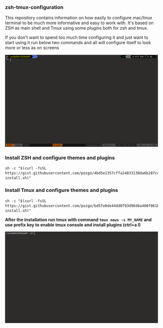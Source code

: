### zsh-tmux-configuration
This repository contains information on how easily to configure mac/linux terminal to be much more informative and easy to work with. It's based on ZSH as main shell and Tmux using some plugins both for zsh and tmux.

If you don't want to spend too much time configuring it and just want to start using it run below two commands and all will configure itself to look more or less as on screens

![Screen](https://raw.githubusercontent.com/pozgo/zsh-tmux-configuration/master/images/screen.png)

### Install ZSH and configure themes and plugins

    sh -c "$(curl -fsSL https://gist.githubusercontent.com/pozgo/4bd5e1357cffa24833130da6b287cd1d/raw/9e9cfb815ccfda7e61a9f84fb7fa5c0fc7403c6a/zsh-install.sh)"

### Install Tmux and configure themes and plugins

    sh -c "$(curl -fsSL https://gist.githubusercontent.com/pozgo/bd5fe0de44dd0793d96d6a400f061b54/raw/7deddaa765d9794947d3f4d0d5c8d5a91a228fa4/tmux-install.sh)"

**After the installation run tmux with command `tmux news -s MY_NAME` and use prefix key to enable tmux console and install plugins (ctrl+a I)**

![Run](https://raw.githubusercontent.com/pozgo/zsh-tmux-configuration/master/images/run.gif)
